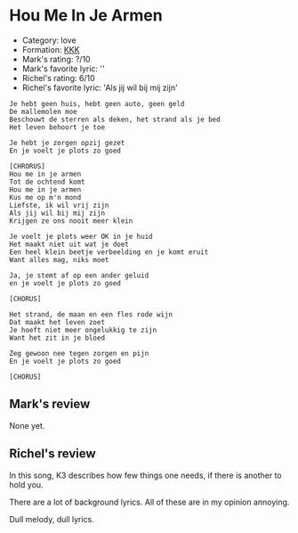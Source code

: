# Hou Me In Je Armen

 * Category: love
 * Formation: [KKK](Kkk.md)
 * Mark's rating: ?/10
 * Mark's  favorite lyric: ''
 * Richel's rating: 6/10
 * Richel's favorite lyric: 'Als jij wil bij mij zijn'


```
Je hebt geen huis, hebt geen auto, geen geld
De mallemolen moe
Beschouwt de sterren als deken, het strand als je bed
Het leven behoort je toe

Je hebt je zorgen opzij gezet
En je voelt je plots zo goed

[CHRORUS]
Hou me in je armen
Tot de ochtend komt
Hou me in je armen
Kus me op m'n mond
Liefste, ik wil vrij zijn
Als jij wil bij mij zijn
Krijgen ze ons nooit meer klein

Je voelt je plots weer OK in je huid
Het maakt niet uit wat je doet
Een heel klein beetje verbeelding en je komt eruit
Want alles mag, niks moet

Ja, je stemt af op een ander geluid
en je voelt je plots zo goed

[CHORUS]

Het strand, de maan en een fles rode wijn
Dat maakt het leven zoet
Je hoeft niet meer ongelukkig te zijn
Want het zit in je bloed

Zeg gewoon nee tegen zorgen en pijn
En je voelt je plots zo goed

[CHORUS]
```
## Mark's review

None yet.

## Richel's review

In this song, K3 describes how few things one needs, if there is another to hold you.

There are a lot of background lyrics. All of these are in my opinion annoying.

Dull melody, dull lyrics.